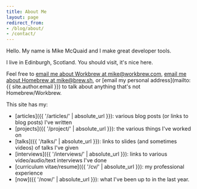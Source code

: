 ```yaml
---
title: About Me
layout: page
redirect_from:
- /blog/about/
- /contact/
---
```

Hello. My name is Mike McQuaid and I make great developer tools.

I live in Edinburgh, Scotland. You should visit, it's nice here.

Feel free to [email me about Workbrew at mike@workbrew.com](mailto:mike@workbrew.com),
[email me about Homebrew at mike@brew.sh](mailto:mike@brew.sh),
or [email my personal address](mailto:{{ site.author.email }}) to talk about anything that's not Homebrew/Workbrew.

This site has my:

- [articles]({{ '/articles/' | absolute_url }}): various blog posts (or links to blog posts) I've written
- [projects]({{ '/project/' | absolute_url }}): the various things I've worked on
- [talks]({{ '/talks/' | absolute_url }}): links to slides (and sometimes videos) of talks I've given
- [interviews]({{ '/interviews/' | absolute_url }}): links to various video/audio/text interviews I've done
- [curriculum vitae/resume]({{ '/cv/' | absolute_url }}): my professional experience
- [now]({{ '/now/' | absolute_url }}): what I've been up to in the last year.
